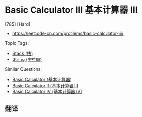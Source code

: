 # Basic Calculator III 基本计算器 III

[785] [Hard]

- https://leetcode-cn.com/problems/basic-calculator-iii/

Topic Tags:

- [Stack (栈)](https://leetcode-cn.com/tag/stack/)
- [String (字符串)](https://leetcode-cn.com/tag/string/)

Similar Questions:

- [Basic Calculator (基本计算器)](https://leetcode-cn.com/problems/basic-calculator/)
- [Basic Calculator II (基本计算器 II)](https://leetcode-cn.com/problems/basic-calculator-ii/)
- [Basic Calculator IV (基本计算器 IV)](https://leetcode-cn.com/problems/basic-calculator-iv/)

## 翻译
